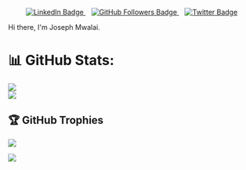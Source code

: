 <p align="center">
    <a href="https://www.linkedin.com/in/joseph-mwalai-368434215/">
        <img src="https://img.shields.io/badge/-LinkedIn-blue?style=flat-square&logo=Linkedin&logoColor=white" alt="LinkedIn Badge">
    </a>
    &nbsp;&nbsp;
    <a href="https://github.com/Josephmwalai">
        <img src="https://img.shields.io/github/followers/Josephmwalai?label=Follow&style=social" alt="GitHub Followers Badge">
    </a>
    &nbsp;&nbsp;
    <a href="https://x.com/joseph36">
        <img src="https://img.shields.io/badge/-@joseph36-1ca0f1?style=flat-square&logo=twitter&logoColor=white" alt="Twitter Badge">
    </a>


</p>


Hi there, I'm Joseph Mwalai. <br/>

# 📊 GitHub Stats:
![](https://github-readme-stats.vercel.app/api?username=Josephmwalai&theme=dark&hide_border=false&include_all_commits=false&count_private=false)<br/>
![](https://github-readme-stats.vercel.app/api/top-langs/?username=Josephmwalai&theme=dark&hide_border=false&include_all_commits=false&count_private=false&layout=compact)

## 🏆 GitHub Trophies
![](https://github-profile-trophy.vercel.app/?username=Josephmwalai&theme=radical&no-frame=false&no-bg=true&margin-w=4)


<a href="https://visitcount.itsvg.in">
  <img src="https://visitcount.itsvg.in/api?id=Josephmwalai&label=Profile%20Views&color=10&icon=6&pretty=false" />
</a>
